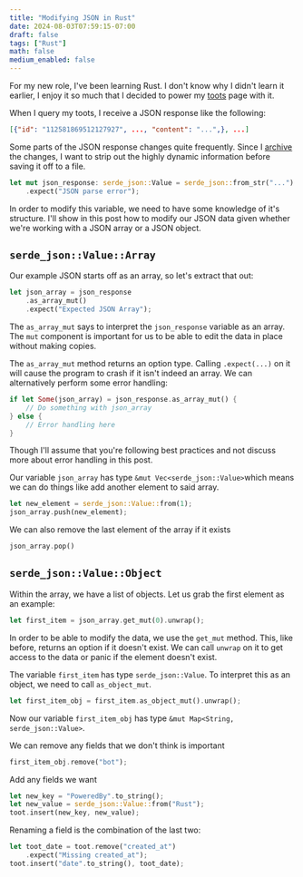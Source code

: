 ```yaml
---
title: "Modifying JSON in Rust"
date: 2024-08-03T07:59:15-07:00
draft: false
tags: ["Rust"]
math: false
medium_enabled: false
---
```


For my new role, I've been learning Rust. I don't know why I didn't learn it earlier, I enjoy it so much that I decided to power my [toots](/toots) page with it.

When I query my toots, I receive a JSON response like the following:

```json
[{"id": "112581869512127927", ..., "content": "...",}, ...]
```

Some parts of the JSON response changes quite frequently. Since I [archive](https://brandonrozek.com/blog/archiving-toots/) the changes, I want to strip out the highly dynamic information before saving it off to a file.

```rust
let mut json_response: serde_json::Value = serde_json::from_str("...")
	.expect("JSON parse error");
```

In order to modify this variable, we need to have some knowledge of it's structure. I'll show in this post how to modify our JSON data given whether we're working with a JSON array or a JSON object.

## `serde_json::Value::Array`

Our example JSON starts off as an array, so let's extract that out:

```rust
let json_array = json_response
	.as_array_mut()
	.expect("Expected JSON Array");
```

The `as_array_mut` says to interpret the `json_response` variable as an array.  The `mut` component is important for us to be able to edit the data in place without making copies.

The `as_array_mut` method returns an option type. Calling `.expect(...)` on it will cause the program to crash if it isn't indeed an array. We can alternatively perform some error handling:

```rust
if let Some(json_array) = json_response.as_array_mut() {
    // Do something with json_array
} else {
    // Error handling here
}
```

Though I'll assume that you're following best practices and not discuss more about error handling in this post.

Our variable `json_array` has type `&mut Vec<serde_json::Value>`which means we can do things like add another element to said array.

```rust
let new_element = serde_json::Value::from(1);
json_array.push(new_element);
```

We can also remove the last element of the array if it exists

```rust
json_array.pop()
```

## `serde_json::Value::Object`

Within the array, we have a list of objects. Let us grab the first element as an example:

```rust
let first_item = json_array.get_mut(0).unwrap();
```

In order to be able to modify the data, we use the `get_mut` method. This, like before, returns an option if it doesn't exist. We can call `unwrap` on it to get access to the data or panic if the element doesn't exist.

The variable `first_item` has type `serde_json::Value`. To interpret this as an object, we need to call `as_object_mut`.

```rust
let first_item_obj = first_item.as_object_mut().unwrap();
```

Now our variable `first_item_obj` has type `&mut Map<String, serde_json::Value>`.

We can remove any fields that we don't think is important

```rust
first_item_obj.remove("bot");
```

Add any fields we want

```rust
let new_key = "PoweredBy".to_string();
let new_value = serde_json::Value::from("Rust");
toot.insert(new_key, new_value);
```

Renaming a field is the combination of the last two:

```rust
let toot_date = toot.remove("created_at")
	.expect("Missing created_at");
toot.insert("date".to_string(), toot_date);
```

